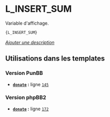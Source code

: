 # L_INSERT_SUM


Variable d'affichage.

```html
{L_INSERT_SUM}
```

[*Ajouter une description*](https://fa-tvars.appspot.com/var/L_INSERT_SUM)

## Utilisations dans les templates

### Version PunBB
* __[`donate`](../tpl/var/punbb/donate.md#readme) :__ ligne [`145`](../tpl/src/punbb/donate.tpl#L145)

### Version phpBB2
* __[`donate`](../tpl/var/subsilver/donate.md#readme) :__ ligne [`172`](../tpl/src/subsilver/donate.tpl#L172)